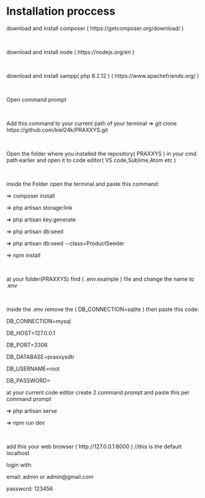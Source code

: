 <h1>Installation proccess</h1>


<p>download and install composer ( https://getcomposer.org/download/ )</p>
<br>
<p>download and install node ( https://nodejs.org/en )</p>
<br>
<p>download and install xampp( php 8.2.12 ) ( https://www.apachefriends.org/ )</p>
<br>
<p>Open command prompt</p>
<br>
<p>Add this command to your current path of your terminal => git clone https://github.com/kiel24k/PRAXXYS.git</p>
<br>
<p>Open the folder where you installed the repository( PRAXXYS ) in your cmd path earlier and open it to code editor( VS code,Sublime,Atom etc )</p>
<br>
<p>inside the Folder open the terminal and paste this command:</p>
    <p>=> composer install</p>
    <p>=> php artisan storage:link</p>
    <p>=> php artisan key:generate</p>
    <p>=> php artisan db:seed</p>
    <p>=> php artisan db:seed --class=ProductSeeder</p>
    <p>=> npm install</p>
    <br>
<p>at your folder(PRAXXYS) find ( .env.example ) file and change the name to .env</p>
<br>
<p>inside the .env remove the ( DB_CONNECTION=sqlite ) then paste this code:</p>
      <p>DB_CONNECTION=mysql</p>
      <p>DB_HOST=127.0.0.1</p>
      <p>DB_PORT=3306</p>
      <p>DB_DATABASE=praxxysdb</p>
      <p>DB_USERNAME=root</p>
      <p>DB_PASSWORD=</p>
<p>at your current code editor create 2 command prompt and paste this per command prompt</p>
    <p>=> php artisan serve</p>
    <p>=> npm run dev</p>
<br>
<p>add this your web browser ( http://127.0.0.1:8000 ) //this is the default localhost</p>
<p>login with:</p>
    <p>email: admin or admin@gmail.com</p>
    <p>password: 123456</p>


      
    

